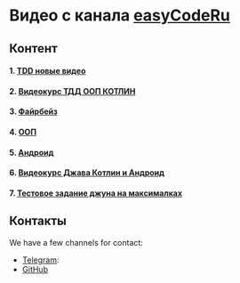 # Видео с канала [easyCodeRu](https://www.youtube.com/c/easycoderu)
## Контент
#### 1. [TDD новые видео](videos_tdd_new.md)
#### 2. [Видеокурс ТДД ООП КОТЛИН](videos_kotlin_from_zero2hero.md)
#### 3. [Файрбейз](videos_firebase.md)
#### 4. [ООП](videos_oop.md)
#### 5. [Андроид](videos_android.md)
#### 6. [Видеокурс Джава Котлин и Андроид](videos_javakotlin_course.md)
#### 7. [Тестовое задание джуна на максималках](videos_jun_test_task.md)

## Контакты
We have a few channels for contact:

- [Telegram](https://t.me/easyCodeRu):
- [GitHub](https://github.com/johnnysc)